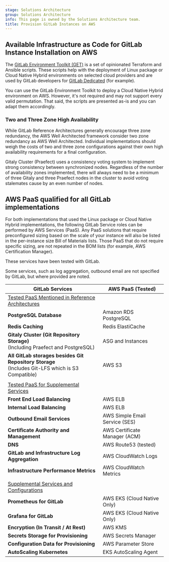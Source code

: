 ```yaml
---
stage: Solutions Architecture
group: Solutions Architecture
info: This page is owned by the Solutions Architecture team.
title: Provision GitLab Instances on AWS
---
```


## Available Infrastructure as Code for GitLab Instance Installation on AWS

The [GitLab Environment Toolkit (GET)](https://gitlab.com/gitlab-org/gitlab-environment-toolkit/-/blob/main/README.md) is a set of opinionated Terraform and Ansible scripts. These scripts help with the deployment of Linux package or Cloud Native Hybrid environments on selected cloud providers and are used by GitLab developers for [GitLab Dedicated](../../../subscriptions/gitlab_dedicated/_index.md) (for example).

You can use the GitLab Environment Toolkit to deploy a Cloud Native Hybrid environment on AWS. However, it's not required and may not support every valid permutation. That said, the scripts are presented as-is and you can adapt them accordingly.

### Two and Three Zone High Availability

While GitLab Reference Architectures generally encourage three zone redundancy, the AWS Well Architected framework consider two zone redundancy as AWS Well Architected. Individual implementations should weigh the costs of two and three zone configurations against their own high availability requirements for a final configuration.

Gitaly Cluster (Praefect) uses a consistency voting system to implement strong consistency between synchronized nodes. Regardless of the number of availability zones implemented, there will always need to be a minimum of three Gitaly and three Praefect nodes in the cluster to avoid voting stalemates cause by an even number of nodes.

## AWS PaaS qualified for all GitLab implementations

For both implementations that used the Linux package or Cloud Native Hybrid implementations, the following GitLab Service roles can be performed by AWS Services (PaaS). Any PaaS solutions that require preconfigured sizing based on the scale of your instance will also be listed in the per-instance size Bill of Materials lists. Those PaaS that do not require specific sizing, are not repeated in the BOM lists (for example, AWS Certification Manager).

These services have been tested with GitLab.

Some services, such as log aggregation, outbound email are not specified by GitLab, but where provided are noted.

| GitLab Services                                              | AWS PaaS (Tested)              |
| ------------------------------------------------------------ | ------------------------------ |
| <u>Tested PaaS Mentioned in Reference Architectures</u>      |                                |
| **PostgreSQL Database**                                      | Amazon RDS PostgreSQL          |
| **Redis Caching**                                            | Redis ElastiCache              |
| **Gitaly Cluster (Git Repository Storage)**<br />(Including Praefect and PostgreSQL) | ASG and Instances              |
| **All GitLab storages besides Git Repository Storage**<br />(Includes Git-LFS which is S3 Compatible) | AWS S3                         |
|                                                              |                                |
| <u>Tested PaaS for Supplemental Services</u>                 |                                |
| **Front End Load Balancing**                                 | AWS ELB                        |
| **Internal Load Balancing**                                  | AWS ELB                        |
| **Outbound Email Services**                                  | AWS Simple Email Service (SES) |
| **Certificate Authority and Management**                     | AWS Certificate Manager (ACM)  |
| **DNS**                                                      | AWS Route53 (tested)           |
| **GitLab and Infrastructure Log Aggregation**                | AWS CloudWatch Logs            |
| **Infrastructure Performance Metrics**                       | AWS CloudWatch Metrics         |
|                                                              |                                |
| <u>Supplemental Services and Configurations</u>              |                                |
| **Prometheus for GitLab**                                    | AWS EKS (Cloud Native Only)    |
| **Grafana for GitLab**                                       | AWS EKS (Cloud Native Only)    |
| **Encryption (In Transit / At Rest)**                        | AWS KMS                        |
| **Secrets Storage for Provisioning**                         | AWS Secrets Manager            |
| **Configuration Data for Provisioning**                      | AWS Parameter Store            |
| **AutoScaling Kubernetes**                                   | EKS AutoScaling Agent          |
